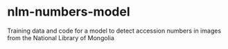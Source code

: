 # nlm-numbers-model
Training data and code for a model to detect accession numbers in images from the National Library of Mongolia
